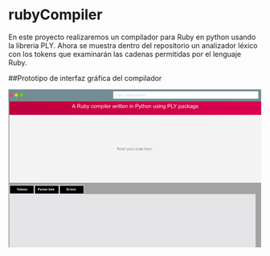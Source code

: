 # rubyCompiler
En este proyecto realizaremos un compilador para Ruby en python usando la libreria PLY. Ahora se muestra dentro del repositorio un analizador léxico con los tokens que examinarán las cadenas permitidas por el lenguaje Ruby.

##Prototipo de interfaz gráfica del compilador

![Alt text](/rubyCompiler.png?raw=true )
